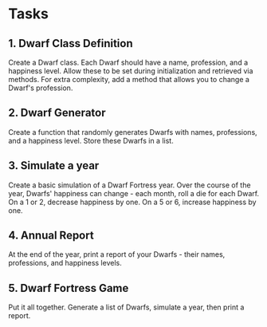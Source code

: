 # Tasks

## 1. Dwarf Class Definition
Create a Dwarf class. Each Dwarf should have a name, profession, and a happiness level. Allow these to be set during initialization and retrieved via methods. For extra complexity, add a method that allows you to change a Dwarf's profession.

## 2. Dwarf Generator

Create a function that randomly generates Dwarfs with names, professions, and a happiness level. Store these Dwarfs in a list.

## 3. Simulate a year

Create a basic simulation of a Dwarf Fortress year. Over the course of the year, Dwarfs' happiness can change - each month, roll a die for each Dwarf. On a 1 or 2, decrease happiness by one. On a 5 or 6, increase happiness by one.

## 4. Annual Report

At the end of the year, print a report of your Dwarfs - their names, professions, and happiness levels.

## 5. Dwarf Fortress Game

Put it all together. Generate a list of Dwarfs, simulate a year, then print a report.